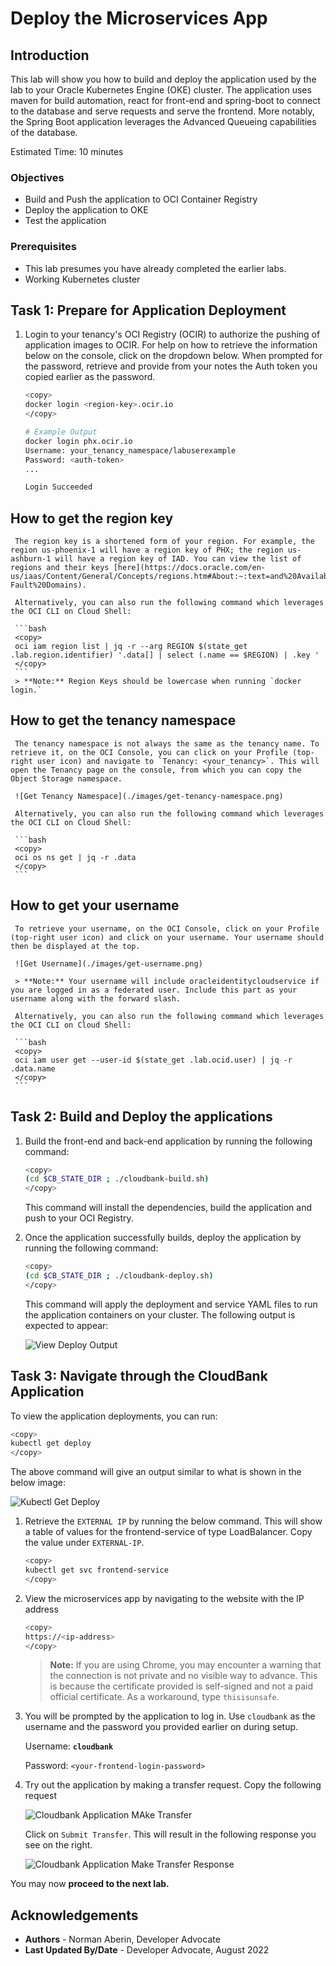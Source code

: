 # Deploy the Microservices App

## Introduction
This lab will show you how to build and deploy the application used by the lab to your Oracle Kubernetes Engine (OKE) cluster. The application uses maven for build automation, react for front-end and spring-boot to connect to the database and serve requests and serve the frontend. More notably, the Spring Boot application leverages the Advanced Queueing capabilities of the database.

Estimated Time: 10 minutes

### Objectives

* Build and Push the application to OCI Container Registry
* Deploy the application to OKE
* Test the application

### Prerequisites

* This lab presumes you have already completed the earlier labs.
* Working Kubernetes cluster

## Task 1: Prepare for Application Deployment

1. Login to your tenancy's OCI Registry (OCIR) to authorize the pushing of application images to OCIR. For help on how to retrieve the information below on the console, click on the dropdown below. When prompted for the password, retrieve and provide from your notes the Auth token you copied earlier as the password.

     ```bash
     <copy>
     docker login <region-key>.ocir.io
     </copy>
     ```

     ```bash
     # Example Output
     docker login phx.ocir.io
     Username: your_tenancy_namespace/labuserexample
     Password: <auth-token>
     ...

     Login Succeeded
     ```

  ## How to get the region key
     
     The region key is a shortened form of your region. For example, the region us-phoenix-1 will have a region key of PHX; the region us-ashburn-1 will have a region key of IAD. You can view the list of regions and their keys [here](https://docs.oracle.com/en-us/iaas/Content/General/Concepts/regions.htm#About:~:text=and%20Availability%20Domains-,About%20Regions%20and%20Availability%20Domains,-Fault%20Domains). 

     Alternatively, you can also run the following command which leverages the OCI CLI on Cloud Shell:

     ```bash
     <copy>
     oci iam region list | jq -r --arg REGION $(state_get .lab.region.identifier) '.data[] | select (.name == $REGION) | .key '
     </copy>
     ```
     > **Note:** Region Keys should be lowercase when running `docker login.`

  ## How to get the tenancy namespace

     The tenancy namespace is not always the same as the tenancy name. To retrieve it, on the OCI Console, you can click on your Profile (top-right user icon) and navigate to `Tenancy: <your_tenancy>`. This will open the Tenancy page on the console, from which you can copy the Object Storage namespace.

     ![Get Tenancy Namespace](./images/get-tenancy-namespace.png)

     Alternatively, you can also run the following command which leverages the OCI CLI on Cloud Shell:

     ```bash
     <copy>
     oci os ns get | jq -r .data
     </copy>
     ```

  ## How to get your username
     
     To retrieve your username, on the OCI Console, click on your Profile (top-right user icon) and click on your username. Your username should then be displayed at the top.

     ![Get Username](./images/get-username.png)

     > **Note:** Your username will include oracleidentitycloudservice if you are logged in as a federated user. Include this part as your username along with the forward slash.

     Alternatively, you can also run the following command which leverages the OCI CLI on Cloud Shell:

     ```bash
     <copy>
     oci iam user get --user-id $(state_get .lab.ocid.user) | jq -r .data.name
     </copy>
     ```

## Task 2: Build and Deploy the applications

1. Build the front-end and back-end application by running the following command:

     ```bash
     <copy>
     (cd $CB_STATE_DIR ; ./cloudbank-build.sh)
     </copy>
     ```

     This command will install the dependencies, build the application and push to your OCI Registry.

2. Once the application successfully builds, deploy the application by running the following command:

     ```bash
     <copy>
     (cd $CB_STATE_DIR ; ./cloudbank-deploy.sh)
     </copy>
     ```

     This command will apply the deployment and service YAML files to run the application containers on your cluster. The following output is expected to appear:

     ![View Deploy Output](./images/view-cloudbank-deploy-output.png)

## Task 3: Navigate through the CloudBank Application

To view the application deployments, you can run:

```bash
<copy>
kubectl get deploy
</copy>
```
The above command will give an output similar to what is shown in the below image:

![Kubectl Get Deploy](./images/kubectl-get-deploy.png)

1. Retrieve the `EXTERNAL IP` by running the below command. This will show a table of values for the frontend-service of type LoadBalancer. Copy the value under `EXTERNAL-IP`.

     ```bash
     <copy>
     kubectl get svc frontend-service 
     </copy>
     ```

2. View the microservices app by navigating to the website with the IP address
     ```bash
     <copy>
     https://<ip-address>
     </copy>
     ```

     > **Note:** If you are using Chrome, you may encounter a warning that the connection is not private and no visible way to advance. This is because the certificate provided is self-signed and not a paid official certificate. As a workaround, type `thisisunsafe`.


3. You will be prompted by the application to log in. Use `cloudbank` as the username and the password you provided earlier on during setup. 

     Username: __`cloudbank`__

     Password: `<your-frontend-login-password>`

4. Try out the application by making a transfer request. Copy the following request

    ![Cloudbank Application MAke Transfer](images/make-transfer-request.png " ")

    Click on `Submit Transfer`. This will result in the following response you see on the right.
    
    ![Cloudbank Application Make Transfer Response](images/transfer-request-response.png " ")

You may now **proceed to the next lab.**

## Acknowledgements

* **Authors** - Norman Aberin, Developer Advocate
* **Last Updated By/Date** - Developer Advocate, August 2022
